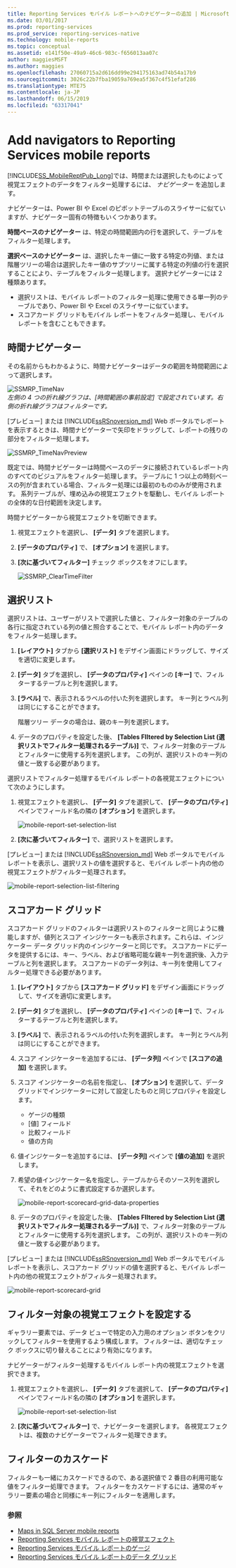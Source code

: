 ```yaml
---
title: Reporting Services モバイル レポートへのナビゲーターの追加 | Microsoft Docs
ms.date: 03/01/2017
ms.prod: reporting-services
ms.prod_service: reporting-services-native
ms.technology: mobile-reports
ms.topic: conceptual
ms.assetid: e141f50e-49a9-46c6-983c-f656013aa07c
author: maggiesMSFT
ms.author: maggies
ms.openlocfilehash: 27060715a2d616dd99e294175163ad74b54a17b9
ms.sourcegitcommit: 3026c22b7fba19059a769ea5f367c4f51efaf286
ms.translationtype: MTE75
ms.contentlocale: ja-JP
ms.lasthandoff: 06/15/2019
ms.locfileid: "63317041"
---
```

# <a name="add-navigators-to-reporting-services-mobile-reports"></a>Add navigators to Reporting Services mobile reports
[!INCLUDE[SS_MobileReptPub_Long](../../includes/ss-mobilereptpub-long.md)]では、時間または選択したものによって視覚エフェクトのデータをフィルター処理するには、 *ナビゲーター* を追加します。 

ナビゲーターは、Power BI や Excel のピボットテーブルのスライサーに似ていますが、ナビゲーター固有の特徴もいくつかあります。

**時間ベースのナビゲーター** は、特定の時間範囲内の行を選択して、テーブルをフィルター処理します。 

**選択ベースのナビゲーター** は、選択したキー値に一致する特定の列値、または階層ツリーの場合は選択したキー値のサブツリーに属する特定の列値の行を選択することにより、テーブルをフィルター処理します。 選択ナビゲーターには 2 種類あります。
* 選択リストは、モバイル レポートのフィルター処理に使用できる単一列のテーブルであり、Power BI や Excel のスライサーに似ています。
* スコアカード グリッドもモバイル レポートをフィルター処理し、モバイル レポートを含むこともできます。 
  
## <a name="time-navigators"></a>時間ナビゲーター   
  
その名前からもわかるように、時間ナビゲーターはデータの範囲を時間範囲によって選択します。   
  
![SSMRP_TimeNav](../../reporting-services/mobile-reports/media/ssmrp-timenav.png)  
*左側の 4 つの折れ線グラフは、[時間範囲の事前設定] で設定されています。右側の折れ線グラフはフィルターです。*  
  
[プレビュー] または [!INCLUDE[ssRSnoversion_md](../../includes/ssrsnoversion-md.md)] Web ポータルでレポートを表示するときは、時間ナビゲーターで矢印をドラッグして、レポートの残りの部分をフィルター処理します。  
  
![SSMRP_TimeNavPreview](../../reporting-services/mobile-reports/media/ssmrp-timenavpreview.png)  
  
既定では、時間ナビゲーターは時間ベースのデータに接続されているレポート内のすべてのビジュアルをフィルター処理します。 テーブルに 1 つ以上の時刻ベースの列が含まれている場合、フィルター処理には最初のもののみが使用されます。 系列テーブルが、埋め込みの視覚エフェクトを駆動し、モバイル レポートの全体的な日付範囲を決定します。  
  
時間ナビゲーターから視覚エフェクトを切断できます。   
1. 視覚エフェクトを選択し、 **[データ]** タブを選択します。  
2. **[データのプロパティ]** で、 **[オプション]** を選択します。  
3. **[次に基づいてフィルター]** チェック ボックスをオフにします。  
  
   ![SSMRP_ClearTimeFilter](../../reporting-services/mobile-reports/media/ssmrp-cleartimefilter.png)  
  
## <a name="selection-lists"></a>選択リスト   
  
選択リストは、ユーザーがリストで選択した値と、フィルター対象のテーブルの各行に指定されている列の値と照合することで、モバイル レポート内のデータをフィルター処理します。 

1. **[レイアウト]** タブから **[選択リスト]** をデザイン画面にドラッグして、サイズを適切に変更します。

2. **[データ]** タブを選択し、 **[データのプロパティ]** ペインの **[キー]** で、フィルターするテーブルと列を選択します。 

3. **[ラベル]** で、表示されるラベルの付いた列を選択します。 キー列とラベル列は同じにすることができます。  
  
   階層ツリー データの場合は、親のキー列を選択します。  
  
4. データのプロパティを設定した後、 **[Tables FIltered by Selection List (選択リストでフィルター処理されるテーブル)]** で、フィルター対象のテーブルとフィルターに使用する列を選択します。 この列が、選択リストのキー列の値と一致する必要があります。 

選択リストでフィルター処理するモバイル レポートの各視覚エフェクトについて次のようにします。

1. 視覚エフェクトを選択し、 **[データ]** タブを選択して、 **[データのプロパティ]** ペインでフィールド名の隣の **[オプション]** を選択します。

   ![mobile-report-set-selection-list](../../reporting-services/mobile-reports/media/mobile-report-set-selection-list.png)

2. **[次に基づいてフィルター]** で、選択リストを選択します。

[プレビュー] または [!INCLUDE[ssRSnoversion_md](../../includes/ssrsnoversion-md.md)] Web ポータルでモバイル レポートを表示し、選択リストの値を選択すると、モバイル レポート内の他の視覚エフェクトがフィルター処理されます。

![mobile-report-selection-list-filtering](../../reporting-services/mobile-reports/media/mobile-report-selection-list-filtering.png) 
     
## <a name="scorecard-grid"></a>スコアカード グリッド  
  
スコアカード グリッドのフィルターは選択リストのフィルターと同じように機能しますが、値列とスコア インジケーターも表示されます。これらは、インジケーター データ グリッド内のインジケーターと同じです。 スコアカードにデータを提供するには、キー、ラベル、および省略可能な親キー列を選択後、入力テーブルと列を選択します。 スコアカードのデータ列は、キー列を使用してフィルター処理できる必要があります。  

1. **[レイアウト]** タブから **[スコアカード グリッド]** をデザイン画面にドラッグして、サイズを適切に変更します。

2. **[データ]** タブを選択し、 **[データのプロパティ]** ペインの **[キー]** で、フィルターするテーブルと列を選択します。 

3. **[ラベル]** で、表示されるラベルの付いた列を選択します。 キー列とラベル列は同じにすることができます。  
  
4. スコア インジケーターを追加するには、 **[データ列]** ペインで **[スコアの追加]** を選択します。   
  
5. スコア インジケーターの名前を指定し、 **[オプション]** を選択して、データ グリッドでインジケーターに対して設定したものと同じプロパティを設定します。  
  
   * ゲージの種類
   * [値] フィールド
   * 比較フィールド
   * 値の方向
  
6. 値インジケーターを追加するには、 **[データ列]** ペインで **[値の追加]** を選択します。

7. 希望の値インジケーター名を指定し、テーブルからそのソース列を選択して、それをどのように書式設定するか選択します。  

   ![mobile-report-scorecard-grid-data-properties](../../reporting-services/mobile-reports/media/mobile-report-scorecard-grid-data-properties.png)

8. データのプロパティを設定した後、 **[Tables FIltered by Selection List (選択リストでフィルター処理されるテーブル)]** で、フィルター対象のテーブルとフィルターに使用する列を選択します。 この列が、選択リストのキー列の値と一致する必要があります。 

[プレビュー] または [!INCLUDE[ssRSnoversion_md](../../includes/ssrsnoversion-md.md)] Web ポータルでモバイル レポートを表示し、スコアカード グリッドの値を選択すると、モバイル レポート内の他の視覚エフェクトがフィルター処理されます。

![mobile-report-scorecard-grid](../../reporting-services/mobile-reports/media/mobile-report-scorecard-grid.png)
    
## <a name="set-which-visualizations-are-filtered"></a>フィルター対象の視覚エフェクトを設定する  
  
ギャラリー要素では、データ ビューで特定の入力用のオプション ボタンをクリックしてフィルターを使用するよう構成します。 フィルターは、適切なチェック ボックスに切り替えることにより有効になります。  

ナビゲーターがフィルター処理するモバイル レポート内の視覚エフェクトを選択できます。

1. 視覚エフェクトを選択し、 **[データ]** タブを選択して、 **[データのプロパティ]** ペインでフィールド名の隣の **[オプション]** を選択します。

   ![mobile-report-set-selection-list](../../reporting-services/mobile-reports/media/mobile-report-set-selection-list.png)

2. **[次に基づいてフィルター]** で、ナビゲーターを選択します。 各視覚エフェクトは、複数のナビゲーターでフィルター処理できます。
  
## <a name="cascading-filters"></a>フィルターのカスケード   
  
フィルターも一緒にカスケードできるので、ある選択値で 2 番目の利用可能な値をフィルター処理できます。 フィルターをカスケードするには、通常のギャラリー要素の場合と同様にキー列にフィルターを適用します。  

### <a name="see-also"></a>参照 
  
* [Maps in SQL Server mobile reports](../../reporting-services/mobile-reports/maps-in-reporting-services-mobile-reports.md)
* [Reporting Services モバイル レポートの視覚エフェクト](../../reporting-services/mobile-reports/add-visualizations-to-reporting-services-mobile-reports.md)
* [Reporting Services モバイル レポートのゲージ](../../reporting-services/mobile-reports/add-gauges-to-mobile-reports-reporting-services.md)
* [Reporting Services モバイル レポートのデータ グリッド](../../reporting-services/mobile-reports/add-data-grids-to-mobile-reports-reporting-services.md)  
